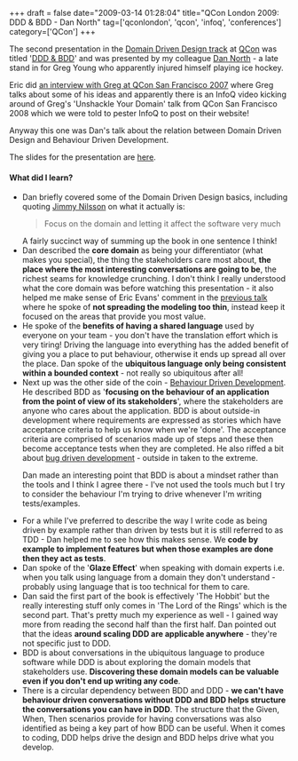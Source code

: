 +++
draft = false
date="2009-03-14 01:28:04"
title="QCon London 2009: DDD & BDD - Dan North"
tag=['qconlondon', 'qcon', 'infoq', 'conferences']
category=['QCon']
+++

The second presentation in the <a href="http://qconlondon.com/london-2009/tracks/show_track.jsp?trackOID=228">Domain Driven Design track</a> at <a href="http://qconlondon.com/london-2009/">QCon</a> was titled '<a href="http://qconlondon.com/london-2009/presentation/BDD+%26+DDD">DDD & BDD</a>' and was presented by my colleague <a href="http://dannorth.net/">Dan North</a> - a late stand in for Greg Young who apparently injured himself playing ice hockey.

Eric did <a href="http://www.infoq.com/interviews/Architecture-Eric-Evans-Interviews-Greg-Young">an interview with Greg at QCon San Francisco 2007</a> where Greg talks about some of his ideas and apparently there is an InfoQ video kicking around of Greg's 'Unshackle Your Domain' talk from QCon San Francisco 2008 which we were told to pester InfoQ to post on their website!

Anyway this one was Dan's talk about the relation between Domain Driven Design and Behaviour Driven Development.

The slides for the presentation are <a href="http://qconlondon.com/london-2009/file?path=/qcon-london-2009/slides/DanNorth_BDDDDD.pdf">here</a>.

<h4>What did I learn?</h4>

<ul>
<li>Dan briefly covered some of the Domain Driven Design basics, including quoting <a href="http://jimmynilsson.com/blog/">Jimmy Nilsson</a> on what it actually is:

<blockquote>Focus on the domain and letting it affect the software very much</blockquote>
A fairly succinct way of summing up the book in one sentence I think!
</li>
<li>Dan described the <strong>core domain</strong> as being your differentiator (what makes you special), the thing the stakeholders care most about, <strong>the place where the most interesting conversations are going to be</strong>, the richest seams for knowledge crunching. I don't think I really understood what the core domain was before watching this presentation - it also helped me make sense of Eric Evans' comment in the <a href="http://www.markhneedham.com/blog/2009/03/13/qcon-london-2009-what-ive-learned-about-ddd-since-the-book-eric-evans/">previous talk</a> where he spoke of <strong>not spreading the modeling too thin</strong>, instead keep it focused on the areas that provide you most value.</li>
<li>He spoke of the <strong>benefits of having a shared language</strong> used by everyone on your team - you don't have the translation effort which is very tiring! Driving the language into everything has the added benefit of giving you a place to put behaviour, otherwise it ends up spread all over the place. Dan spoke of the <strong>ubiquitous language only being consistent within a bounded context</strong> - not really so ubiquitous after all!</li>
<li>Next up was the other side of the coin - <a href="http://behaviour-driven.org/">Behaviour Driven Development</a>. He described BDD as '<strong>focusing on the behaviour of an application from the point of view of its stakeholders</strong>', where the stakeholders are anyone who cares about the application. BDD is about outside-in development where requirements are expressed as stories which have acceptance criteria to help us know when we're 'done'.  The acceptance criteria are comprised of scenarios made up of steps and these then become acceptance tests when they are completed. He also riffed a bit about <a href="http://sirenian.livejournal.com/42871.html">bug driven development</a> - outside in taken to the extreme.

Dan made an interesting point that BDD is about a mindset rather than the tools and I think I agree there - I've not used the tools much but I try to consider the behaviour I'm trying to drive whenever I'm writing tests/examples.</li>
<li>For a while I've preferred to describe the way I write code as being driven by example rather than driven by tests but it is still referred to as TDD - Dan helped me to see how this makes sense. We <strong>code by example to implement features but when those examples are done then they act as tests</strong>.</li>
<li>Dan spoke of the '<strong>Glaze Effect</strong>' when speaking with domain experts i.e. when you talk using language from a domain they don't understand - probably using language that is too technical for them to care.</li>
<li>Dan said the first part of the book is effectively 'The Hobbit' but the really interesting stuff only comes in 'The Lord of the Rings' which is the second part. That's pretty much my experience as well - I gained way more from reading the second half than the first half. Dan pointed out that the ideas <strong>around scaling DDD are applicable anywhere</strong> - they're not specific just to DDD. </li>
<li>BDD is about conversations in the ubiquitous language to produce software while DDD is about exploring the domain models that stakeholders use. <strong>Discovering these domain models can be valuable even if you don't end up writing any code</strong>.</li>
<li>There is a circular dependency between BDD and DDD - <strong>we can't have behaviour driven conversations without DDD and BDD helps structure the conversations you can have in DDD</strong>. The structure that the Given, When, Then scenarios provide for having conversations was also identified as being a key part of how BDD can be useful. When it comes to coding, DDD helps drive the design and BDD helps drive what you develop.</li>
</ul>
